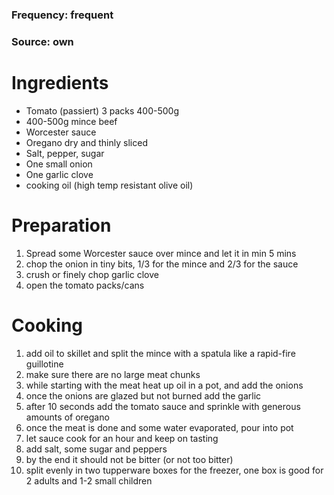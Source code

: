 ### Frequency: frequent

### Source: own

# Ingredients
* Tomato (passiert) 3 packs 400-500g 
* 400-500g mince beef 
* Worcester sauce 
* Oregano dry and thinly sliced 
* Salt, pepper, sugar 
* One small onion 
* One garlic clove 
* cooking oil (high temp resistant olive oil) 

# Preparation
1. Spread some Worcester sauce over mince and let it in min 5 mins
2. chop the onion in tiny bits, 1/3 for the mince and 2/3 for the sauce
3. crush or finely chop garlic clove
4. open the tomato packs/cans

# Cooking
1. add oil to skillet and split the mince with a spatula like a rapid-fire guillotine 
2. make sure there are no large meat chunks 
3. while starting with the meat heat up oil in a pot, and add the onions 
4. once the onions are glazed but not burned add the garlic
5. after 10 seconds add the tomato sauce and sprinkle with generous amounts of oregano
6. once the meat is done and some water evaporated, pour into pot
7. let sauce cook for an hour and keep on tasting
8. add salt, some sugar and peppers
9. by the end it should not be bitter (or not too bitter)
10. split evenly in two tupperware boxes for the freezer, one box is good for 2 adults and 1-2 small children 
